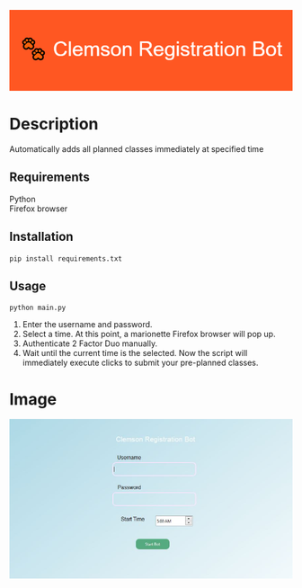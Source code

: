 ![](./images/🐾_Clemson_Registration_Bot.png)
# Description
Automatically adds all planned classes immediately at specified time

## Requirements
Python </br>
Firefox browser

## Installation
```shell
pip install requirements.txt
```

## Usage
```shell
python main.py
```
1. Enter the username and password.
2. Select a time.
At this point, a marionette Firefox browser will pop up.
3. Authenticate 2 Factor Duo manually.
4. Wait until the current time is the selected.
Now the script will immediately execute clicks to submit your pre-planned classes.
# Image
![](./images/ui.JPG)
